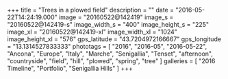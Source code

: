 +++
title = "Trees in a plowed field"
description = ""
date = "2016-05-22T14:24:19.000"
image = "20160522@142419"
image_s = "20160522@142419-s"
image_width_s = "400"
image_height_s = "225"
image_xl = "20160522@142419-xl"
image_width_xl = "1024"
image_height_xl = "576"
gps_latitude = "43.7204972166667"
gps_longitude = "13.1314527833333"
phototags = [ "2016", "2016-05", "2016-05-22", "Ancona", "Europe", "Italy", "Marche", "Senigallia", "Tenset", "afternoon", "countryside", "field", "hill", "plowed", "spring", "tree" ]
galleries = [ "2016 Timeline", "Portfolio", "Senigallia Hills" ]
+++
